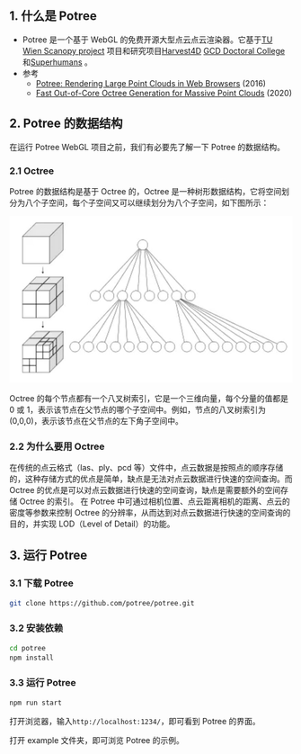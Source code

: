 ## 1. 什么是 Potree

- Potree 是一个基于 WebGL 的免费开源大型点云点云渲染器。它基于[TU Wien Scanopy project](https://www.cg.tuwien.ac.at/research/projects/Scanopy/) 项目和研究项目[Harvest4D](https://harvest4d.org/) [GCD Doctoral College](https://gcd.tuwien.ac.at/) 和[Superhumans](https://www.cg.tuwien.ac.at/research/projects/Superhumans/) 。
- 参考
  - [Potree: Rendering Large Point Clouds in Web Browsers](https://www.cg.tuwien.ac.at/research/publications/2016/SCHUETZ-2016-POT/SCHUETZ-2016-POT-thesis.pdf) (2016)
  - [Fast Out-of-Core Octree Generation for Massive Point Clouds](https://www.cg.tuwien.ac.at/research/publications/2020/SCHUETZ-2020-MPC/) (2020)

## 2. Potree 的数据结构

在运行 Potree WebGL 项目之前，我们有必要先了解一下 Potree 的数据结构。

### 2.1 Octree

Potree 的数据结构是基于 Octree 的，Octree 是一种树形数据结构，它将空间划分为八个子空间，每个子空间又可以继续划分为八个子空间，如下图所示：

![Octree](./octree.png)

Octree 的每个节点都有一个八叉树索引，它是一个三维向量，每个分量的值都是 0 或 1，表示该节点在父节点的哪个子空间中。例如，节点的八叉树索引为(0,0,0)，表示该节点在父节点的左下角子空间中。

### 2.2 为什么要用 Octree

在传统的点云格式（las、ply、pcd 等）文件中，点云数据是按照点的顺序存储的，这种存储方式的优点是简单，缺点是无法对点云数据进行快速的空间查询。而 Octree 的优点是可以对点云数据进行快速的空间查询，缺点是需要额外的空间存储 Octree 的索引。
在 Potree 中可通过相机位置、点云距离相机的距离、点云的密度等参数来控制 Octree 的分辨率，从而达到对点云数据进行快速的空间查询的目的，并实现 LOD（Level of Detail）的功能。

## 3. 运行 Potree

### 3.1 下载 Potree

```bash
git clone https://github.com/potree/potree.git
```

### 3.2 安装依赖

```bash
cd potree
npm install
```

### 3.3 运行 Potree

```bash
npm run start
```

打开浏览器，输入`http://localhost:1234/`，即可看到 Potree 的界面。

打开 example 文件夹，即可浏览 Potree 的示例。
